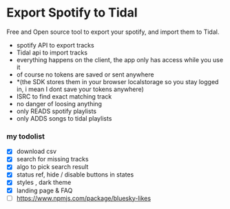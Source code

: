 # Export Spotify to Tidal 

Free and Open source tool to export your spotify, and import them to Tidal.

- spotify API to export tracks
- Tidal api to import tracks
- everything happens on the client, the app only has access while you use it
- of course no tokens are saved or sent anywhere
- *(the SDK stores them in your browser localstorage so you stay logged in, i mean I dont save your tokens anywhere)
- ISRC to find exact matching track
- no danger of loosing anything
- only READS spotify playlists
- only ADDS songs to tidal playlists

### my todolist
- [x] download csv
- [x] search for missing tracks
- [x] algo to pick search result
- [x] status ref, hide / disable buttons in states
- [x] styles , dark theme
- [x] landing page & FAQ
- [ ] https://www.npmjs.com/package/bluesky-likes